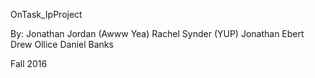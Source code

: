 OnTask_IpProject

By:
Jonathan Jordan (Awww Yea)
Rachel Synder (YUP)
Jonathan Ebert
Drew Ollice
Daniel Banks

Fall 2016
